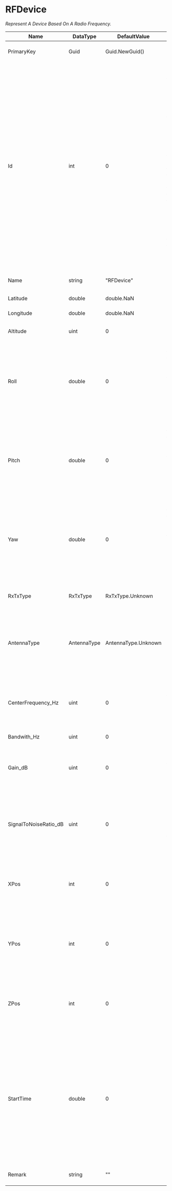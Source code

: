﻿
# RFDevice

*Represent A Device Based On A Radio Frequency.*

Name|DataType|DefaultValue|Comment
----|--------|------------|-------
PrimaryKey|Guid|Guid.NewGuid()|The Unique PrimarKey For This RF Device.
Id|int|0|Every scenario element (i.e. transmitter, receiver) must be assigned an unique ID. Negative ID’s are reserved for receivers while all other ID’s are transmitters by default. Some applications (i.e. TDoA Emitter Localization) require a reference transmitter. For these applications ID=0 is the reference transmitter. Receivers must be assigned first in the table, followed be transmitters (with ID=0 being the first). After the Static Scenario, update of ID’s requires no specific order. Note that definition of new transmitters/receivers after the Static Scenario is prohibited.
Name|string|"RFDevice"|A Short Describing Display Name For The RF Device.
Latitude|double|double.NaN|The Latitude Of The RF Device (WGS84).
Longitude|double|double.NaN|The Longitude Of The RF Device (WGS84).
Altitude|uint|0|The Elevation Of The RF Device Above The Sea Level (Meter).
Roll|double|0|These parameters set the orientation of transmitter / receiver antennas. The respective antenna type is defined by AntennaType. The RF simulation uses the antenna orientation to compute the resulting signal power at the receivers.
Pitch|double|0|These parameters set the orientation of transmitter / receiver antennas. The respective antenna type is defined by AntennaType. The RF simulation uses the antenna orientation to compute the resulting signal power at the receivers.
Yaw|double|0|These parameters set the orientation of transmitter / receiver antennas. The respective antenna type is defined by AntennaType. The RF simulation uses the antenna orientation to compute the resulting signal power at the receivers.
RxTxType|RxTxType|RxTxType.Unknown|For All Receivers (i.e. ID’s < 0) This Parameter Defines The Radio Being Used.
AntennaType|AntennaType|AntennaType.Unknown|AntennaType Defines The Antenna Type Used For Transmitter And Receiver Respectively. Note: Currently, Only Omnidirectional Antenna Type Is Available / Supported.
CenterFrequency_Hz|uint|0|For transmitters (i.e. ID’s >= 0) this parameter defines transmitter signal center frequency [Hz]. For receivers (i.e. ID’s < 0) this parameter is currently unused.
Bandwith_Hz|uint|0|
Gain_dB|uint|0|For transmitters (i.e. ID’s >= 0) this parameter defines transmitter signal power [dBm]. For receivers (i.e. ID’s < 0) this parameter is currently unused.
SignalToNoiseRatio_dB|uint|0|For receivers (i.e. ID’s < 0) this parameter is imposes Gaussian White Noise to the respective receiver signal. For transmitters (i.e. ID’s >= 0) this parameter is unused.
XPos|int|0|XPos,YPos,ZPos Define The Transmitter / Receiver Positions In A Local Coordinate System With The Transmitter (ID=0) Being The Center Position.
YPos|int|0|XPos,YPos,ZPos Define The Transmitter / Receiver Positions In A Local Coordinate System With The Transmitter (ID=0) Being The Center Position.
ZPos|int|0|XPos,YPos,ZPos Define The Transmitter / Receiver Positions In A Local Coordinate System With The Transmitter (ID=0) Being The Center Position.
StartTime|double|0|This Is The Simulation Time At Which The Parameters (Following The Time Parameter In The Same Line) Are Set. All Transmitters And Receivers Used In The Simulation Must Be Set At Start Of The Simulation, I.E. At Time=0. For Static Scenarios, Where Positions Or Characteristics Settings Never Change Throughout The Simulation, The Time Column Only Contains Zero’s.
Remark|string|""|A Comment Or Remark For The RF Device.
